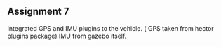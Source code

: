 ## Assignment 7

 Integrated GPS and IMU plugins to the vehicle. ( GPS taken from hector plugins package)
 IMU from gazebo itself.
